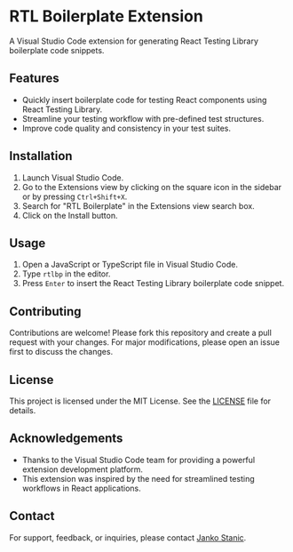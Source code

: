# RTL Boilerplate Extension

A Visual Studio Code extension for generating React Testing Library boilerplate code snippets.

## Features

- Quickly insert boilerplate code for testing React components using React Testing Library.
- Streamline your testing workflow with pre-defined test structures.
- Improve code quality and consistency in your test suites.

## Installation

1. Launch Visual Studio Code.
2. Go to the Extensions view by clicking on the square icon in the sidebar or by pressing `Ctrl+Shift+X`.
3. Search for "RTL Boilerplate" in the Extensions view search box.
4. Click on the Install button.

## Usage

1. Open a JavaScript or TypeScript file in Visual Studio Code.
2. Type `rtlbp` in the editor.
3. Press `Enter` to insert the React Testing Library boilerplate code snippet.

## Contributing

Contributions are welcome! Please fork this repository and create a pull request with your changes. For major modifications, please open an issue first to discuss the changes.

## License

This project is licensed under the MIT License. See the [LICENSE](./LICENCE) file for details.

## Acknowledgements

- Thanks to the Visual Studio Code team for providing a powerful extension development platform.
- This extension was inspired by the need for streamlined testing workflows in React applications.

## Contact

For support, feedback, or inquiries, please contact [Janko Stanic](mailto:jjsolutions034@gmail.com).
